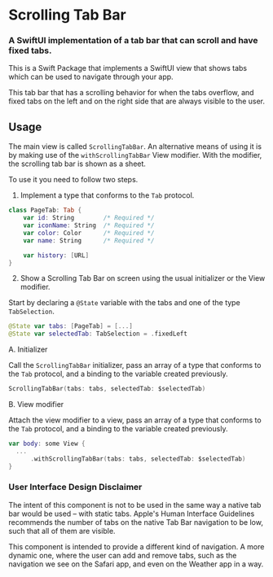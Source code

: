 # Scrolling Tab Bar
### A SwiftUI implementation of a tab bar that can scroll and have fixed tabs.

This is a Swift Package that implements a SwiftUI view that shows tabs which can be used to navigate through your app.

This tab bar that has a scrolling behavior for when the tabs overflow, and fixed tabs on the left and on the right side that are always visible to the user.

## Usage
The main view is called `ScrollingTabBar`. An alternative means of using it is by making use of the `withScrollingTabBar` View modifier. With the modifier, the scrolling tab bar is shown as a sheet.

To use it you need to follow two steps.
1. Implement a type that conforms to the `Tab` protocol.
```Swift
class PageTab: Tab {
    var id: String        /* Required */
    var iconName: String  /* Required */
    var color: Color      /* Required */
    var name: String      /* Required */

    var history: [URL]
}
```

2. Show a Scrolling Tab Bar on screen using the usual initializer or the View modifier.

Start by declaring a `@State` variable with the tabs and one of the type `TabSelection`.
```Swift
@State var tabs: [PageTab] = [...]
@State var selectedTab: TabSelection = .fixedLeft
```

A. Initializer

Call the `ScrollingTabBar` initializer, pass an array of a type that conforms to the `Tab` protocol, and a binding to the variable created previously.
```Swift
ScrollingTabBar(tabs: tabs, selectedTab: $selectedTab)
```

B. View modifier

Attach the view modifier to a view, pass an array of a type that conforms to the `Tab` protocol, and a binding to the variable created previously.

```Swift
var body: some View {
  ...
      .withScrollingTabBar(tabs: tabs, selectedTab: $selectedTab)
}
```

### User Interface Design Disclaimer

The intent of this component is not to be used in the same way a native tab bar would be used – with static tabs. Apple's Human Interface Guidelines recommends the number of tabs on the native Tab Bar navigation to be low, such that all of them are visible.

This component is intended to provide a different kind of navigation. A more dynamic one, where the user can add and remove tabs, such as the navigation we see on the Safari app, and even on the Weather app in a way.
